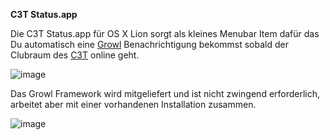 **C3T Status.app**

Die C3T Status.app für OS X Lion sorgt als kleines Menubar Item dafür das Du automatisch eine [Growl](http://growl.info/) Benachrichtigung bekommst sobald der Clubraum des [C3T](http://c3t.de) online geht.

![image](http://f.cl.ly/items/1N2u442T1e3g1S2R271S/c3t_status_online.png)

Das Growl Framework wird mitgeliefert und ist nicht zwingend erforderlich, arbeitet aber mit einer vorhandenen Installation zusammen.

![image](http://f.cl.ly/items/3T1A0s333l0v0s1T3W1T/c3t_status_menu.png)

